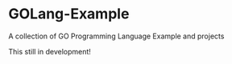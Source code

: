 # GOLang-Example
A collection of GO Programming Language Example and projects

This still in development!
